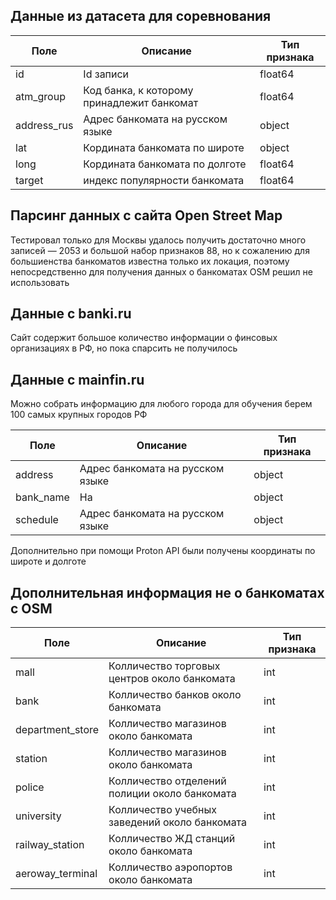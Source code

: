 ## Данные из датасета для соревнования

| Поле  | Описание   | Тип признака |
| ------- | -------- | ----|
| id    | Id записи     | float64 |
| atm_group    | Код банка, к которому принадлежит банкомат    | float64|
| address_rus    | Адрес банкомата на русском языке    |object|
| lat     | Кордината банкомата по широте    |object|
| long    | Кордината банкомата по долготе |float64|
| target    | индекс популярности банкомата    |float64|

## Парсинг данных с сайта Open Street Map
Тестировал только для Москвы удалось получить достаточно много записей — 2053 и большой набор признаков 88, но к сожалению для большиенства банкоматов известна только их локация, поэтому непосредственно для получения данных о банкоматах OSM решил не использовать

## Данные с banki.ru

Сайт содержит большое количество информации о финсовых организациях в РФ, но пока спарсить не получилось

## Данные с mainfin.ru

Можно собрать информацию для любого города для обучения берем 100 самых крупных городов РФ

| Поле  | Описание   | Тип признака |
| ------- | -------- | ----|
| address    | Адрес банкомата на русском языке     | object |
| bank_name    | На    | object|
| schedule    | Адрес банкомата на русском языке    |object|

Дополнительно при помощи Proton API были получены координаты по широте и долготе

  ## Дополнительная информация не о банкоматах с OSM
  
| Поле  | Описание   | Тип признака |
| ------- | -------- | ----|
| mall    | Колличество торговых центров около банкомата     | int |
| bank    | Колличество банков около банкомата    | int|
| department_store    | Колличество магазинов около банкомата    |int|
| station    | Колличество магазинов около банкомата    |int|
| police    | Колличество отделений полиции около банкомата    |int|
| university    | Колличество учебных заведений около банкомата    |int|
| railway_station    | Колличество ЖД станций около банкомата    |int|
| aeroway_terminal    | Колличество аэропортов около банкомата    |int|

